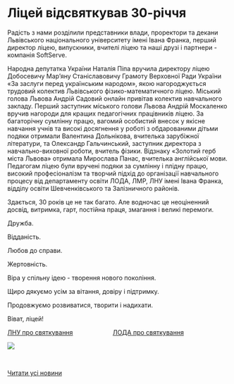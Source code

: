 # Ліцей відсвяткував 30-річчя

Радість з нами розділили представники влади, проректори та декани Львівського національного університету імені Івана Франка, перший директор ліцею, випускники, вчителі ліцею та наші друзі і партнери - компанія SoftServe.

Народна депутатка України Наталія Піпа вручила директору ліцею Добосевичу Мар’яну Станіславовичу Грамоту Верховної Ради України «За заслуги перед українським народом», якою нагороджується трудовий колектив Львівського фізико-математичного ліцею. Міський голова Львова Андрій Садовий онлайн привітав колектив навчального закладу. Перший заступник міського голови Львова Андрій Москаленко вручив нагороди для кращих педагогічних працівників ліцею. За багаторічну сумлінну працю, вагомий особистий внесок у якісне навчання учнів та високі досягнення у роботі з обдарованими дітьми подяки отримали Валентина Дольнікова, вчителька зарубіжної літератури, та Олександр Гальчинський, заступник директора з навчально-виховної роботи, вчитель фізики. Відзнаку «Золотий герб міста Львова» отримала Мирослава Панас, вчителька англійської мови. Педагогам ліцею були вручені подяки за сумлінну і плідну працю, високий професіоналізм та творчий підхід до організації навчального процесу від департаменту освіти ЛОДА, ЛМР, ЛНУ імені Івана Франка, відділу освіти Шевченківського та Залізничного районів.

Здається, 30 років це не так багато. Але водночас це неоціненний досвід, витримка, гарт, постійна праця, змагання і великі перемоги.

Дружба.

Відданість.

Любов до справи.

Жертовність.

Віра у спільну ідею - творення нового покоління.

Щиро дякуємо усім за вітання, довіру і підтримку.

Продовжуємо розвиватися, творити і надихати.

Віват, ліцей!

[ЛНУ про святкування](https://lnu.edu.ua/lvivskyy-fizyko-matematychnyy-litsey-pry-lvivskomu-universyteti-vidznachyv-30-litniy-iuviley/)                       [ЛОДА про святкування](https://loda.gov.ua/news?id=64157)

![](/images/blog/ліцей-відсвяткував-30-річчя/30рсвяткування.jpg)

 

[Читати усі новини](/news)
